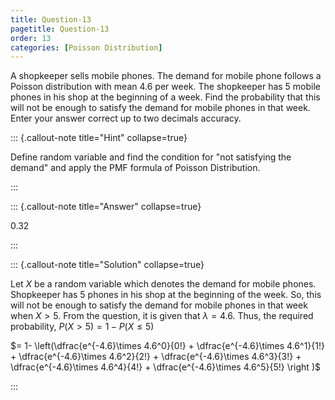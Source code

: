 ```yaml
---
title: Question-13
pagetitle: Question-13
order: 13
categories: [Poisson Distribution]
---
```

 A shopkeeper sells mobile phones. The demand for mobile phone follows a Poisson distribution with mean 4.6 per week. The shopkeeper has 5 mobile phones in his shop at the beginning of a week. Find the probability that this will not be enough to satisfy the demand for mobile phones in that week. Enter your answer correct up to two decimals accuracy.


::: {.callout-note title="Hint" collapse=true}

Define random variable and find the condition for "not satisfying the demand" and apply the PMF formula of Poisson Distribution.

:::

::: {.callout-note title="Answer" collapse=true}


0.32

:::

::: {.callout-note title="Solution" collapse=true}

Let $X$ be a random variable which denotes the demand for mobile phones. 
Shopkeeper has 5 phones in his shop at the beginning of the week. So, this will not be enough to satisfy the demand for mobile phones in that week when $X > 5$.
From the question, it is given that $\lambda = 4.6$.
Thus, the required probability, $P(X > 5) = 1-P(X \leq 5)$


$= 1- \left(\dfrac{e^{-4.6}\times 4.6^0}{0!}  + \dfrac{e^{-4.6}\times 4.6^1}{1!} + \dfrac{e^{-4.6}\times 4.6^2}{2!} + \dfrac{e^{-4.6}\times 4.6^3}{3!} + \dfrac{e^{-4.6}\times 4.6^4}{4!}  + \dfrac{e^{-4.6}\times 4.6^5}{5!} \right )$  

:::